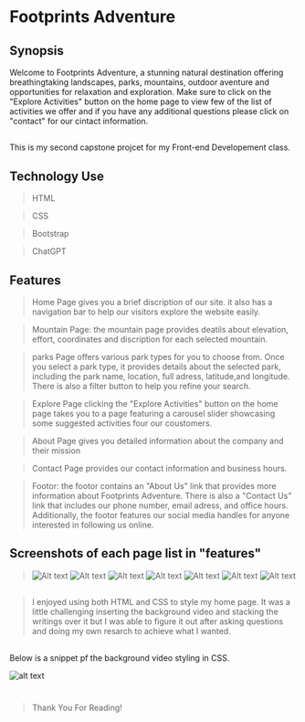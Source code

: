 # Footprints Adventure

## Synopsis

 Welcome to Footprints Adventure, a stunning natural destination offering breathingtaking landscapes, parks, mountains, outdoor aventure and opportunities for relaxation and exploration. Make sure to click on the "Explore Activities" button on the home page to view few of the list of activities we offer and if you have any additional questions please click on "contact" for our cintact information.
 
 ##
This is my second capstone projcet for my Front-end Developement class.


## Technology Use
>HTML

>CSS

>Bootstrap

>ChatGPT

## Features
>Home Page gives you a brief discription of our site. it also has a navigation bar to help our visitors explore the website easily.

>Mountain Page: the mountain page provides deatils about elevation, effort, coordinates and discription for each selected mountain.

>parks Page offers various park types for you to choose from. Once you select a park type, it provides details about the selected park, including the park name, location, full adress, latitude,and longitude. There is also a filter button to help you refine your search.

>Explore Page clicking the "Explore Activities" button on the home page takes you to a page featuring a carousel slider showcasing some suggested activities four our coustomers.

>About Page gives you detailed information about the company and their mission

>Contact Page provides our contact information and business hours.

>Footor: the footor contains an "About Us" link that provides more information about Footprints Adventure. There is also a "Contact Us" link that includes our phone number, email adress, and office hours. Additionally, the footor features our social media handles for anyone interested in following us online.

## Screenshots of each page list in "features"
>![Alt text](images/homepage.png)
>![Alt text](images/mountain%20page.png)
>![Alt text](images/park%20page.png)
>![Alt text](images/explore%20page.png)
>![Alt text](images/about%20page.png)
>![Alt text](images/contact%20page.png)
>![Alt text](images/footer%20page.png)

##
>I enjoyed using both HTML and CSS to style my home page. It was a little challenging inserting the background video and stacking the writings over it but I was able to figure it out after asking questions and doing my own resarch to achieve what I wanted. 

##
Below is a snippet pf the background video styling in CSS.

![alt text](images/css%20snippet.png)

#
>Thank You For Reading!
